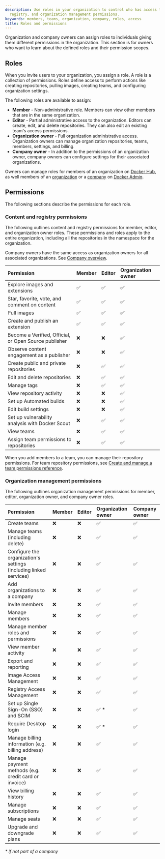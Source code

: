 ```yaml
---
description: Use roles in your organization to control who has access to content,
  registry, and organization management permissions.
keywords: members, teams, organization, company, roles, access
title: Roles and permissions
---
```


Organization and company owners can assign roles to individuals giving them different permissions in the organization. This section is for owners who want to learn about the defined roles and their permission scopes.

## Roles

When you invite users to your organization, you assign a role. A role is a collection of permissions. Roles define access to perform actions like creating repositories, pulling images, creating teams, and configuring organization settings.

The following roles are available to assign:

- **Member** - Non-administrative role. Members can view other members that are in the same organization.
- **Editor** - Partial administrative access to the organization. Editors can create, edit, and delete repositories. They can also edit an existing team's access permissions.
- **Organization owner** - Full organization administrative access. Organization owners can manage organization repositories, teams, members, settings, and billing.
- **Company owner** - In addition to the permissions of an organization owner, company owners can configure settings for their associated organizations.

Owners can manage roles for members of an organization on [Docker Hub](/docker-hub/members/#update-a-member-role), as well members of an [organization](/admin/organization/members/#update-a-member-role) or a [company](/admin/company/users/#update-a-member-role) on [Docker Admin](/admin/).

## Permissions

The following sections describe the permissions for each role.

### Content and registry permissions

The following outlines content and registry permissions for member, editor, and organization owner roles. These permissions and roles apply to the entire organization, including all the repositories in the namespace for the organization.

Company owners have the same access as organization owners for all associated organizations. See [Company overview](/admin/company/).

| Permission | Member | Editor | Organization owner |
|:----------------------- |:------ |:-------|:------------------ |
| Explore images and extensions | ✅ | ✅ | ✅ |
| Star, favorite, vote, and comment on content | ✅ | ✅ | ✅ |
| Pull images | ✅ | ✅ | ✅ |
| Create and publish an extension | ✅ | ✅ | ✅ |
| Become a Verified, Official, or Open Source publisher | ❌ | ❌ | ✅ |
| Observe content engagement as a publisher | ❌ | ❌ | ✅ |
| Create public and private repositories | ❌ | ✅ | ✅ |
| Edit and delete repositories | ❌ | ✅ | ✅ |
| Manage tags | ❌ | ✅ | ✅ |
| View repository activity | ❌ | ❌ | ✅ |
| Set up Automated builds | ❌ | ❌ | ✅ |
| Edit build settings | ❌ | ❌ | ✅ |
| Set up vulnerability analysis with Docker Scout | ❌ | ✅ | ✅ |
| View teams | ❌ | ✅ | ✅ |
| Assign team permissions to repositories | ❌ | ✅ | ✅ |

When you add members to a team, you can manage their repository permissions. For team repository permissions, see [Create and manage a team permissions reference](/docker-hub/manage-a-team/#permissions-reference).

### Organization management permissions

The following outlines organization management permissions for member, editor, organization owner, and company owner roles.

| Permission | Member | Editor | Organization owner | Company owner |
|:----------------------- |:------ |:-------|:------------------ |:----------- |
| Create teams | ❌ | ❌ | ✅ | ✅ |
| Manage teams (including delete) | ❌ | ❌ | ✅ | ✅ |
| Configure the organization's settings (including linked services) | ❌ | ❌ | ✅ | ✅ |
| Add organizations to a company | ❌ | ❌ | ✅ | ✅ |
| Invite members | ❌ | ❌ | ✅ | ✅ |
| Manage members | ❌ | ❌ | ✅ | ✅ |
| Manage member roles and permissions | ❌ | ❌ | ✅ | ✅ |
| View member activity | ❌ | ❌ | ✅ | ✅ |
| Export and reporting | ❌ | ❌ | ✅ | ✅ |
| Image Access Management | ❌ | ❌ | ✅ | ✅ |
| Registry Access Management | ❌ | ❌ | ✅ | ✅ |
| Set up Single Sign-On (SSO) and SCIM | ❌ | ❌ | ✅ * | ✅ |
| Require Desktop login | ❌ | ❌ | ✅ * | ✅ |
| Manage billing information (e.g. billing address) | ❌ | ❌ | ✅ | ✅ |
| Manage payment methods (e.g. credit card or invoice) | ❌ | ❌ | ✅ | ✅ |
| View billing history | ❌ | ❌ | ✅ | ✅ |
| Manage subscriptions | ❌ | ❌ | ✅ | ✅ |
| Manage seats | ❌ | ❌ | ✅ | ✅ |
| Upgrade and downgrade plans | ❌ | ❌ | ✅ | ✅ |

_* If not part of a company_
